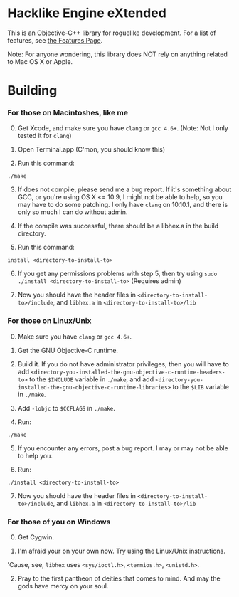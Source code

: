 # Hacklike Engine eXtended

This is an Objective-C++ library for roguelike development. For a list of features, see [the Features Page](doc/Features.md).  

Note: For anyone wondering, this library does NOT rely on anything related to Mac OS X or Apple.

# Building

### For those on Macintoshes, like me

 0. Get Xcode, and make sure you have `clang` or `gcc 4.6+`. (Note: Not I only tested it for `clang`)

 1. Open Terminal.app (C'mon, you should know this)

 2. Run this command:

`./make`

 3. If does not compile, please send me a bug report. If it's something about GCC, or you're using OS X <= 10.9, I might not be able to help, so you may have to do some patching. I only have `clang` on 10.10.1, and there is only so much I can do without admin.

 4. If the compile was successful, there should be a libhex.a in the build directory.

 5. Run this command:

`install <directory-to-install-to>`

 6. If you get any permissions problems with step 5, then try using `sudo ./install <directory-to-install-to>` (Requires admin)

 7. Now you should have the header files in `<directory-to-install-to>/include`, and `libhex.a` in `<directory-to-install-to>/lib`

### For those on Linux/Unix

 0. Make sure you have `clang` or `gcc 4.6+`.

 1. Get the GNU Objective-C runtime.

 2. Build it. If you do not have administrator privileges, then you will have to add `<directory-you-installed-the-gnu-objective-c-runtime-headers-to>` to the `$INCLUDE` variable in `./make`, and add `<directory-you-installed-the-gnu-objective-c-runtime-libraries>` to the `$LIB` variable in `./make`.

 3. Add `-lobjc` to `$CCFLAGS` in `./make`.

 4. Run:

`./make`

 5. If you encounter any errors, post a bug report. I may or may not be able to help you.

 6. Run:

`./install <directory-to-install-to>`

 7. Now you should have the header files in `<directory-to-install-to>/include`, and `libhex.a` in `<directory-to-install-to>/lib`

### For those of you on Windows

 0. Get Cygwin.

 1. I'm afraid your on your own now. Try using the Linux/Unix instructions.

'Cause, see, `libhex` uses `<sys/ioctl.h>`, `<termios.h>`, `<unistd.h>`.

 2. Pray to the first pantheon of deities that comes to mind. And may the gods have mercy on your soul.